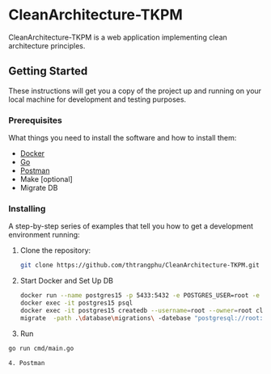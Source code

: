 # CleanArchitecture-TKPM

CleanArchitecture-TKPM is a web application implementing clean architecture principles. 

## Getting Started

These instructions will get you a copy of the project up and running on your local machine for development and testing purposes.

### Prerequisites

What things you need to install the software and how to install them:
- [Docker](https://www.docker.com/)
- [Go](https://go.dev/)
- [Postman](https://www.postman.com/)
- Make [optional]
- Migrate DB


### Installing

A step-by-step series of examples that tell you how to get a development environment running:

1. Clone the repository:
   ```sh
   git clone https://github.com/thtrangphu/CleanArchitecture-TKPM.git

2. Start Docker and Set Up DB
   ```sh
   docker run --name postgres15 -p 5433:5432 -e POSTGRES_USER=root -e POSTGRES_PASSWORD=password -d postgres:15-alpine
   docker exec -it postgres15 psql
   docker exec -it postgres15 createdb --username=root --owner=root clean-architecture
   migrate  -path .\database\migrations\ -datebase "postgresql://root:password@localhost:5433/clean-architecture?sslmode=disable" -verbose up

3. Run
  ```sh
  go run cmd/main.go

4. Postman 

